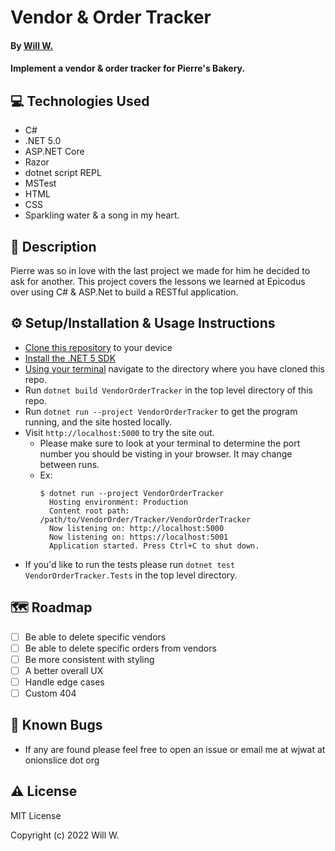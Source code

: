 # Vendor & Order Tracker

#### By [Will W.](https://wjwat.com/)

#### Implement a vendor & order tracker for Pierre's Bakery.

## :computer: Technologies Used

* C#
* .NET 5.0
* ASP.NET Core
* Razor
* dotnet script REPL
* MSTest
* HTML
* CSS
* Sparkling water & a song in my heart.

## :memo: Description

Pierre was so in love with the last project we made for him he decided to ask
for another. This project covers the lessons we learned at Epicodus over using
C# & ASP.Net to build a RESTful application.

## :gear: Setup/Installation & Usage Instructions

- [Clone this
  repository](https://docs.github.com/en/repositories/creating-and-managing-repositories/cloning-a-repository)
  to your device
- [Install the .NET 5 SDK](https://www.learnhowtoprogram.com/c-and-net/getting-started-with-c/installing-c-and-net)
- [Using your
  terminal](https://www.freecodecamp.org/news/how-you-can-be-more-productive-right-now-using-bash-29a976fb1ab4/)
  navigate to the directory where you have cloned this repo.
- Run `dotnet build VendorOrderTracker` in the top level directory of this repo.
- Run `dotnet run --project VendorOrderTracker` to get the program running, and the site hosted locally.
- Visit `http://localhost:5000` to try the site out.
  - Please make sure to look at your terminal to determine the port number you should be visting in your browser. It may change between runs.
  - Ex:
    ```shell
    $ dotnet run --project VendorOrderTracker
      Hosting environment: Production
      Content root path: /path/to/VendorOrder/Tracker/VendorOrderTracker
      Now listening on: http://localhost:5000
      Now listening on: https://localhost:5001
      Application started. Press Ctrl+C to shut down.
    ```
- If you'd like to run the tests please run `dotnet test VendorOrderTracker.Tests` in the top level directory.

## :world_map: Roadmap

* [ ] Be able to delete specific vendors
* [ ] Be able to delete specific orders from vendors
* [ ] Be more consistent with styling
* [ ] A better overall UX
* [ ] Handle edge cases
* [ ] Custom 404

## :lady_beetle: Known Bugs

* If any are found please feel free to open an issue or email me at wjwat at
  onionslice dot org

## :warning: License

MIT License

Copyright (c) 2022 Will W.
